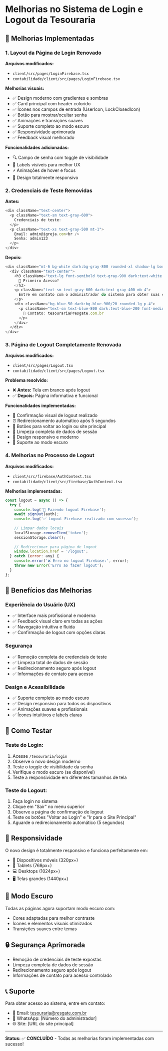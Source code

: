 # Melhorias no Sistema de Login e Logout da Tesouraria

## 🎨 Melhorias Implementadas

### 1. **Layout da Página de Login Renovado**

**Arquivos modificados:**
- `client/src/pages/LoginFirebase.tsx`
- `contabilidade/client/src/pages/LoginFirebase.tsx`

**Melhorias visuais:**
- ✅ Design moderno com gradientes e sombras
- ✅ Card principal com header colorido
- ✅ Ícones nos campos de entrada (UserIcon, LockClosedIcon)
- ✅ Botão para mostrar/ocultar senha
- ✅ Animações e transições suaves
- ✅ Suporte completo ao modo escuro
- ✅ Responsividade aprimorada
- ✅ Feedback visual melhorado

**Funcionalidades adicionadas:**
- 🔍 Campo de senha com toggle de visibilidade
- 🎯 Labels visíveis para melhor UX
- ⚡ Animações de hover e focus
- 📱 Design totalmente responsivo

### 2. **Credenciais de Teste Removidas**

**Antes:**
```javascript
<div className="text-center">
  <p className="text-sm text-gray-600">
    Credenciais de teste:
  </p>
  <p className="text-xs text-gray-500 mt-1">
    Email: admin@igreja.com<br />
    Senha: admin123
  </p>
</div>
```

**Depois:**
```javascript
<div className="mt-6 bg-white dark:bg-gray-800 rounded-xl shadow-lg border border-gray-100 dark:border-gray-700 p-6">
  <div className="text-center">
    <h3 className="text-lg font-semibold text-gray-900 dark:text-white mb-2">
      🚀 Primeiro Acesso?
    </h3>
    <p className="text-sm text-gray-600 dark:text-gray-400 mb-4">
      Entre em contato com o administrador do sistema para obter suas credenciais de acesso.
    </p>
    <div className="bg-blue-50 dark:bg-blue-900/20 rounded-lg p-4">
      <p className="text-sm text-blue-800 dark:text-blue-200 font-medium">
        📧 Contato: tesouraria@resgate.com.br
      </p>
    </div>
  </div>
</div>
```

### 3. **Página de Logout Completamente Renovada**

**Arquivos modificados:**
- `client/src/pages/Logout.tsx`
- `contabilidade/client/src/pages/Logout.tsx`

**Problema resolvido:**
- ❌ **Antes:** Tela em branco após logout
- ✅ **Depois:** Página informativa e funcional

**Funcionalidades implementadas:**
- 🎯 Confirmação visual de logout realizado
- ⏰ Redirecionamento automático após 5 segundos
- 🔄 Botões para voltar ao login ou site principal
- 🧹 Limpeza completa de dados de sessão
- 📱 Design responsivo e moderno
- 🌙 Suporte ao modo escuro

### 4. **Melhorias no Processo de Logout**

**Arquivos modificados:**
- `client/src/firebase/AuthContext.tsx`
- `contabilidade/client/src/firebase/AuthContext.tsx`

**Melhorias implementadas:**
```javascript
const logout = async () => {
  try {
    console.log('🚪 Fazendo logout Firebase');
    await signOut(auth);
    console.log('✅ Logout Firebase realizado com sucesso');
    
    // Limpar dados locais
    localStorage.removeItem('token');
    sessionStorage.clear();
    
    // Redirecionar para página de logout
    window.location.href = '/logout';
  } catch (error: any) {
    console.error('❌ Erro no logout Firebase:', error);
    throw new Error('Erro ao fazer logout');
  }
};
```

## 🎯 Benefícios das Melhorias

### **Experiência do Usuário (UX)**
- ✅ Interface mais profissional e moderna
- ✅ Feedback visual claro em todas as ações
- ✅ Navegação intuitiva e fluida
- ✅ Confirmação de logout com opções claras

### **Segurança**
- ✅ Remoção completa de credenciais de teste
- ✅ Limpeza total de dados de sessão
- ✅ Redirecionamento seguro após logout
- ✅ Informações de contato para acesso

### **Design e Acessibilidade**
- ✅ Suporte completo ao modo escuro
- ✅ Design responsivo para todos os dispositivos
- ✅ Animações suaves e profissionais
- ✅ Ícones intuitivos e labels claras

## 🚀 Como Testar

### **Teste do Login:**
1. Acesse `/tesouraria/login`
2. Observe o novo design moderno
3. Teste o toggle de visibilidade da senha
4. Verifique o modo escuro (se disponível)
5. Teste a responsividade em diferentes tamanhos de tela

### **Teste do Logout:**
1. Faça login no sistema
2. Clique em "Sair" no menu superior
3. Observe a página de confirmação de logout
4. Teste os botões "Voltar ao Login" e "Ir para o Site Principal"
5. Aguarde o redirecionamento automático (5 segundos)

## 📱 Responsividade

O novo design é totalmente responsivo e funciona perfeitamente em:
- 📱 Dispositivos móveis (320px+)
- 📱 Tablets (768px+)
- 💻 Desktops (1024px+)
- 🖥️ Telas grandes (1440px+)

## 🌙 Modo Escuro

Todas as páginas agora suportam modo escuro com:
- Cores adaptadas para melhor contraste
- Ícones e elementos visuais otimizados
- Transições suaves entre temas

## 🔒 Segurança Aprimorada

- Remoção de credenciais de teste expostas
- Limpeza completa de dados de sessão
- Redirecionamento seguro após logout
- Informações de contato para acesso controlado

## 📞 Suporte

Para obter acesso ao sistema, entre em contato:
- 📧 Email: tesouraria@resgate.com.br
- 📱 WhatsApp: [Número do administrador]
- 🌐 Site: [URL do site principal]

---

**Status:** ✅ **CONCLUÍDO** - Todas as melhorias foram implementadas com sucesso!


